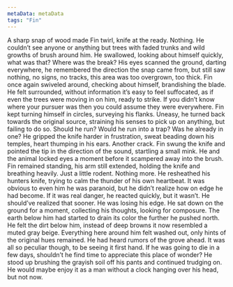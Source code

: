 ```yaml
---
metaData: metaData
tags: "Fin"
---
```


A sharp snap of wood made Fin twirl, knife at the ready. Nothing. He couldn’t see anyone or anything but trees with faded trunks and wild growths of brush around him. He swallowed, looking about himself quickly, what was that? Where was the break?
His eyes scanned the ground, darting everywhere, he remembered the direction the snap came from, but still saw nothing, no signs, no tracks, this area was too overgrown, too thick. Fin once again swiveled around, checking about himself, brandishing the blade. He felt surrounded, without information it’s easy to feel suffocated, as if even the trees were moving in on him, ready to strike. If you didn’t know where your pursuer was then you could assume they were everywhere. Fin kept turning himself in circles, surveying his flanks. Uneasy, he turned back towards the original source, straining his senses to pick up on anything, but failing to do so. 
Should he run? Would he run into a trap? Was he already in one? He gripped the knife harder in frustration, sweat beading down his temples, heart thumping in his ears. Another crack.
Fin swung the knife and pointed the tip in the direction of the sound, startling a small mink. He and the animal locked eyes a moment before it scampered away into the brush. Fin remained standing, his arm still extended, holding the knife and breathing heavily. Just a little rodent. Nothing more. He resheathed his hunters knife, trying to calm the thunder of his own heartbeat. It was obvious to even him he was paranoid, but he didn’t realize how on edge he had become. If it was real danger, he reacted quickly, but it wasn’t. He should’ve realized that sooner. He was losing his edge. 
He sat down on the ground for a moment, collecting his thoughts, looking for composure. The earth below him had started to drain its color the further he pushed north. He felt the dirt below him, instead of deep browns it now resembled a muted gray beige. Everything here around him felt washed out, only hints of the original hues remained. He had heard rumors of the grove ahead. It was all so peculiar though, to be seeing it first hand. If he was going to die in a few days, shouldn’t he find time to appreciate this place of wonder? He stood up brushing the grayish soil off his pants and continued trudging on. He would maybe enjoy it as a man without a clock hanging over his head, but not now.
